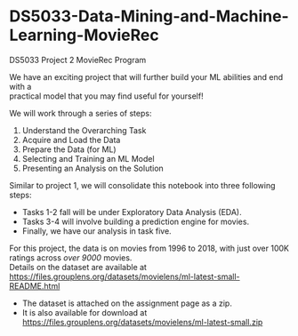# DS5033-Data-Mining-and-Machine-Learning-MovieRec
DS5033 Project 2 MovieRec Program


We have an exciting project that will further build your ML abilities and end with a  
practical model that you may find useful for yourself! 

We will work through a series of steps:
1. Understand the Overarching Task
2. Acquire and Load the Data
3. Prepare the Data (for ML)
4. Selecting and Training an ML Model
5. Presenting an Analysis on the Solution

Similar to project 1, we will consolidate this notebook into three following steps:

* Tasks 1-2 fall will be under Exploratory Data Analysis (EDA).
* Tasks 3-4 will involve building a prediction engine for movies.
* Finally, we have our analysis in task five.


For this project, the data is on movies from 1996 to 2018, with just over 100K ratings across *over 9000* movies.  
Details on the dataset are available at https://files.grouplens.org/datasets/movielens/ml-latest-small-README.html

* The dataset is attached on the assignment page as a zip.
* It is also available for download at https://files.grouplens.org/datasets/movielens/ml-latest-small.zip
